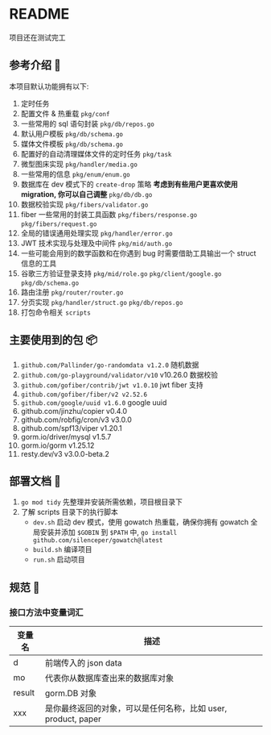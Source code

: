 # README

项目还在测试完工

## 参考介绍 📄

本项目默认功能拥有以下:

1. 定时任务
2. 配置文件 & 热重载 `pkg/conf`
3. 一些常用的 sql 语句封装 `pkg/db/repos.go`
4. 默认用户模板 `pkg/db/schema.go`
5. 媒体文件模板 `pkg/db/schema.go`
6. 配置好的自动清理媒体文件的定时任务 `pkg/task`
7. 微型图床实现 `pkg/handler/media.go`
8. 一些常用的信息 `pkg/enum/enum.go`
9. 数据库在 dev 模式下的 `create-drop` 策略 **考虑到有些用户更喜欢使用 migration, 你可以自己调整** `pkg/db/db.go`
10. 数据校验实现 `pkg/fibers/validator.go`
11. fiber 一些常用的封装工具函数 `pkg/fibers/response.go` `pkg/fibers/request.go`
12. 全局的错误通用处理实现 `pkg/handler/error.go`
13. JWT 技术实现与处理及中间件 `pkg/mid/auth.go`
14. 一些可能会用到的数学函数和在你遇到 bug 时需要借助工具输出一个 struct 信息的工具
15. 谷歌三方验证登录支持 `pkg/mid/role.go` `pkg/client/google.go` `pkg/db/schema.go`
16. 路由注册 `pkg/router/router.go`
17. 分页实现 `pkg/handler/struct.go` `pkg/db/repos.go`
18. 打包命令相关 `scripts`

## 主要使用到的包 📦

1. `github.com/Pallinder/go-randomdata v1.2.0` 随机数据
2. `github.com/go-playground/validator/v10` v10.26.0 数据校验
3. `github.com/gofiber/contrib/jwt v1.0.10` jwt fiber 支持
4. `github.com/gofiber/fiber/v2 v2.52.6`
5. `github.com/google/uuid v1.6.0` google uuid
6. github.com/jinzhu/copier v0.4.0
7. github.com/robfig/cron/v3 v3.0.0
8. github.com/spf13/viper v1.20.1
9. gorm.io/driver/mysql v1.5.7
10. gorm.io/gorm v1.25.12
11. resty.dev/v3 v3.0.0-beta.2

## 部署文档 🚀

1. `go mod tidy` 先整理并安装所需依赖，项目根目录下
2. 了解 scripts 目录下的执行脚本
   - `dev.sh` 启动 dev 模式，使用 gowatch 热重载，确保你拥有 gowatch 全局安装并添加 `$GOBIN` 到 `$PATH` 中, `go install github.com/silenceper/gowatch@latest`
   - `build.sh` 编译项目
   - `run.sh` 启动项目

## 规范 📄

### 接口方法中变量词汇

| 变量名 | 描述                                                          |
| ------ | ------------------------------------------------------------- |
| d      | 前端传入的 json data                                          |
| mo     | 代表你从数据库查出来的数据库对象                              |
| result | gorm.DB 对象                                                  |
| xxx    | 是你最终返回的对象，可以是任何名称，比如 user, product, paper |
